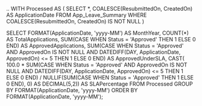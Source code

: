..
WITH Processed AS (
    SELECT 
        *,
        COALESCE(ResubmittedOn, CreatedOn) AS ApplicationDate
    FROM App_Leave_Summary
    WHERE 
        COALESCE(ResubmittedOn, CreatedOn) IS NOT NULL
)

SELECT 
    FORMAT(ApplicationDate, 'yyyy-MM') AS MonthYear,
    COUNT(*) AS TotalApplications,
    SUM(CASE WHEN Status = 'Approved' THEN 1 ELSE 0 END) AS ApprovedApplications,
    SUM(CASE 
            WHEN Status = 'Approved' 
                 AND ApprovedOn IS NOT NULL
                 AND DATEDIFF(DAY, ApplicationDate, ApprovedOn) <= 5
            THEN 1 ELSE 0 
        END) AS ApprovedUnderSLA,
    CAST(
        100.0 * SUM(CASE 
                     WHEN Status = 'Approved' 
                          AND ApprovedOn IS NOT NULL
                          AND DATEDIFF(DAY, ApplicationDate, ApprovedOn) <= 5
                     THEN 1 ELSE 0 
                   END)
        / NULLIF(SUM(CASE WHEN Status = 'Approved' THEN 1 ELSE 0 END), 0)
    AS DECIMAL(5,2)) AS SLAPercentage
FROM Processed
GROUP BY FORMAT(ApplicationDate, 'yyyy-MM')
ORDER BY FORMAT(ApplicationDate, 'yyyy-MM');
